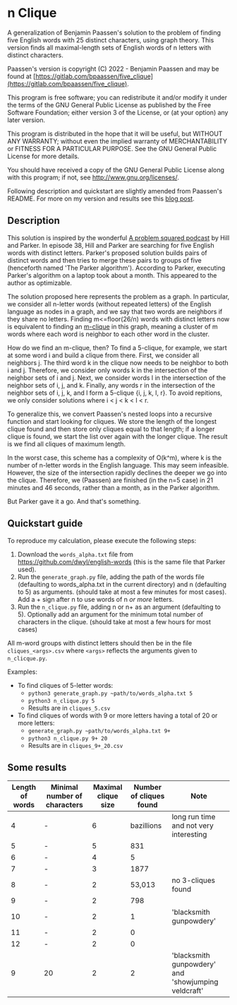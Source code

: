 # n Clique

A generalization of Benjamin Paassen's solution to the problem of finding five English words with 25 distinct characters, using graph theory. This version finds all maximal-length sets of English words of n letters with distinct characters.

Paassen's version is copyright (C) 2022 - Benjamin Paassen
and may be found at [https://gitlab.com/bpaassen/five_clique](https://gitlab.com/bpaassen/five_clique).

This program is free software; you can redistribute it and/or modify
it under the terms of the GNU General Public License as published by
the Free Software Foundation; either version 3 of the License, or
(at your option) any later version.

This program is distributed in the hope that it will be useful,
but WITHOUT ANY WARRANTY; without even the implied warranty of
MERCHANTABILITY or FITNESS FOR A PARTICULAR PURPOSE.  See the
GNU General Public License for more details.

You should have received a copy of the GNU General Public License
along with this program; if not, see <http://www.gnu.org/licenses/>.

Following description and quickstart are slightly amended from Paassen's README.  For more on my version and results see this [blog post](https://mathematrec.wordpress.com/2022/08/03/can-you-find-m-n-letter-words-with-nxm-unique-letters/).


## Description

This solution is inspired by the wonderful [A problem squared podcast](https://aproblemsquared.libsyn.com/) by Hill and Parker. In episode 38, Hill and Parker are searching for five English words with distinct letters. Parker's proposed solution builds pairs of distinct words and then tries to merge these pairs to groups of five (henceforth named 'The Parker algorithm'). According to Parker, executing Parker's algorithm on a laptop took about a month. This appeared to the author as optimizable.

The solution proposed here represents the problem as a graph. In particular, we consider all n-letter words (without repeated letters) of the English language as nodes in a graph, and we say that two words are neighbors if they share no letters. Finding m<=floor(26/n) words with distinct letters now is equivalent to finding an [m-clique](https://en.wikipedia.org/wiki/Clique_(graph_theory)) in this graph, meaning a cluster of m words where each word is neighbor to each other word in the cluster.

How do we find an m-clique, then? To find a 5-clique, for example, we start at some word i and build a clique from there. First, we consider all neighbors j. The third word k in the clique now needs to be neighbor to both i and j. Therefore, we consider only words k in the intersection of the neighbor sets of i and j. Next, we consider words l in the intersection of the neighbor sets of i, j, and k. Finally, any words r in the intersection of the neighbor sets of i, j, k, and l form a 5-clique {i, j, k, l, r}. To avoid repitions, we only consider solutions where i < j < k < l < r.

To generalize this, we convert Paassen's nested loops into a recursive function and start looking for cliques. We store the length of the longest clique found and then store only cliques equal to that length; if a longer clique is found, we start the list over again with the longer clique. The result is we find all cliques of maximum length.

In the worst case, this scheme has a complexity of O(k^m), where k is the number of n-letter words in the English language. This may seem infeasible. However, the size of the intersection rapidly declines the deeper we go into the clique. Therefore, we (Paassen) are finished (in the n=5 case) in 21 minutes and 46 seconds, rather than a month, as in the Parker algorithm.

But Parker gave it a go. And that's something.

## Quickstart guide

To reproduce my calculation, please execute the following steps:

1. Download the `words_alpha.txt` file from https://github.com/dwyl/english-words (this is the same file that Parker used).
2. Run the `generate_graph.py` file, adding the path of the words file (defaulting to words_alpha.txt in the current directory) and n (defaulting to 5) as arguments. (should take at most a few minutes for most cases). Add a + sign after n to use words of n *or more* letters.
3. Run the `n_clique.py` file, adding n or n+ as an argument (defaulting to 5). Optionally add an argument for the minimum total number of characters in the clique. (should take at most a few hours for most cases)

All m-word groups with distinct letters should then be in the file `cliques_<args>.csv` where `<args>` reflects the arguments given to `n_clicque.py`.

Examples:

* To find cliques of 5-letter words:
    * `python3 generate_graph.py ~path/to/words_alpha.txt 5` 
    * `python3 n_clique.py 5`
    * Results are in `cliques_5.csv`
* To find cliques of words with 9 or more letters having a total of 20 or more letters:
    * `generate_graph.py ~path/to/words_alpha.txt 9+`
    * `python3 n_clique.py 9+ 20`
    * Results are in `cliques_9+_20.csv`

## Some results

| Length of words | Minimal number of characters | Maximal clique size| Number of cliques found | Note |
|-----|----|--|----|------|
| 4   |-| 6 | bazillions  | long run time and not very interesting|
| 5   |-| 5 | 831  | |
| 6   |-| 4 | 5  |   |
| 7   |-| 3 | 1877 | |
| 8   |-| 2 | 53,013 | no 3-cliques found    |
| 9   |-| 2 | 798  | |
| 10|-| 2 | 1    |  'blacksmith gunpowdery'  |
| 11|-| 2 | 0    |   |
| 12|-| 2 | 0    |   |
| 9 | 20 | 2 | 2 | 'blacksmith gunpowdery' and  'showjumping veldcraft'|
